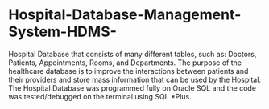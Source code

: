 # Hospital-Database-Management-System-HDMS-

Hospital Database that consists of many different tables, such as:
Doctors, Patients, Appointments, Rooms, and Departments. The purpose of the healthcare database is to
improve the interactions between patients and their providers and store mass information that can be
used by the Hospital. The Hospital Database was programmed fully on Oracle SQL and the code was
tested/debugged on the terminal using SQL *Plus.
